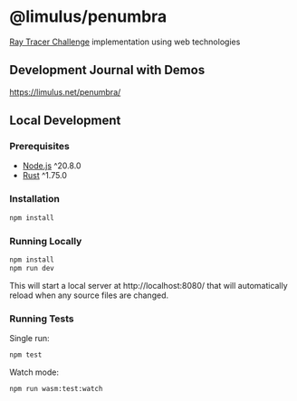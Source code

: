 # @limulus/penumbra

[Ray Tracer Challenge](https://pragprog.com/titles/jbtracer/the-ray-tracer-challenge/)
implementation using web technologies

## Development Journal with Demos

https://limulus.net/penumbra/

## Local Development

### Prerequisites

- [Node.js](https://nodejs.org/) ^20.8.0
- [Rust](https://www.rust-lang.org/) ^1.75.0

### Installation

```sh
npm install
```

### Running Locally

```sh
npm install
npm run dev
```

This will start a local server at http://localhost:8080/ that will automatically reload when
any source files are changed.

### Running Tests

Single run:

```sh
npm test
```

Watch mode:

```sh
npm run wasm:test:watch
```
